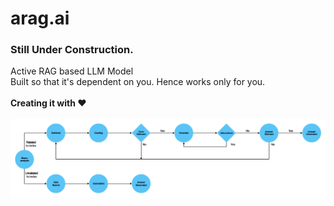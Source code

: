# arag.ai
### Still Under Construction. <br>
Active RAG based LLM Model<br>
Built so that it's dependent on you. Hence works only for you.<br><br>
<b>Creating it with ❤️</b><br><br>
![alt text](image.png)